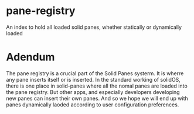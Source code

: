 # pane-registry

An index to hold all loaded solid panes, whether statically or dynamically loaded

# Adendum

The pane registry is a crucial part of the Solid Panes systerm. It is wherre any pane inserts itself or is inserted. In the standard working of solidOS, there is one place in solid-panes where all the nomal panes are loaded into the pane registry. But other apps, and especially developers developing new panes can insert their own panes. And so we hope we will end up with panes dynamically laoded according to user configuration preferences. 
